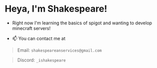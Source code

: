 # Heya, I'm Shakespeare!

-  Right now I'm learning the basics of spigot and wanting to develop minecraft servers!
  
- 📫 You can contact me at
> Email: `shakespeareanservices@gmail.com`
 
> Discord: `_ishakespeare`

<!---
iShakespearee/iShakespearee is a ✨ special ✨ repository because its `README.md` (this file) appears on your GitHub profile.
You can click the Preview link to take a look at your changes.
--->
